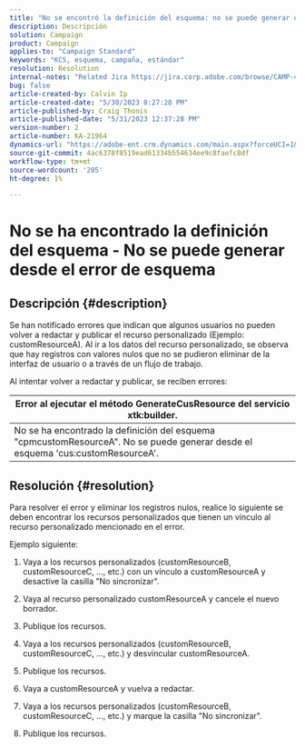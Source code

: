 ```yaml
---
title: "No se encontró la definición del esquema: no se puede generar desde el error de esquema"
description: Descripción
solution: Campaign
product: Campaign
applies-to: "Campaign Standard"
keywords: "KCS, esquema, campaña, estándar"
resolution: Resolution
internal-notes: "Related Jira https://jira.corp.adobe.com/browse/CAMP-48246"
bug: false
article-created-by: Calvin Ip
article-created-date: "5/30/2023 8:27:28 PM"
article-published-by: Craig Thonis
article-published-date: "5/31/2023 12:37:28 PM"
version-number: 2
article-number: KA-21964
dynamics-url: "https://adobe-ent.crm.dynamics.com/main.aspx?forceUCI=1&pagetype=entityrecord&etn=knowledgearticle&id=5439f063-28ff-ed11-8f6e-6045bd006268"
source-git-commit: 4ac6378f8519ead61334b554634ee9c8faefc8df
workflow-type: tm+mt
source-wordcount: '205'
ht-degree: 1%

---
```


# No se ha encontrado la definición del esquema - No se puede generar desde el error de esquema

## Descripción {#description}


Se han notificado errores que indican que algunos usuarios no pueden volver a redactar y publicar el recurso personalizado (Ejemplo: customResourceA). Al ir a los datos del recurso personalizado, se observa que hay registros con valores nulos que no se pudieron eliminar de la interfaz de usuario o a través de un flujo de trabajo.



Al intentar volver a redactar y publicar, se reciben errores:


| Error al ejecutar el método GenerateCusResource del servicio xtk:builder. |
| --- |
| No se ha encontrado la definición del esquema &quot;cpmcustomResourceA&quot;. No se puede generar desde el esquema &#39;cus:customResourceA&#39;. |





## Resolución {#resolution}


Para resolver el error y eliminar los registros nulos, realice lo siguiente<b> </b>se deben encontrar los recursos personalizados que tienen un vínculo al recurso personalizado mencionado en el error.

Ejemplo siguiente:

1) Vaya a los recursos personalizados (customResourceB, customResourceC, ..., etc.) con un vínculo a customResourceA y desactive la casilla &quot;No sincronizar&quot;.

2) Vaya al recurso personalizado customResourceA y cancele el nuevo borrador.

3) Publique los recursos.

4) Vaya a los recursos personalizados (customResourceB, customResourceC, ..., etc.) y desvincular customResourceA.

5) Publique los recursos.

6) Vaya a customResourceA y vuelva a redactar.

7) Vaya a los recursos personalizados (customResourceB, customResourceC, ..., etc.) y marque la casilla &quot;No sincronizar&quot;.

8) Publique los recursos.
